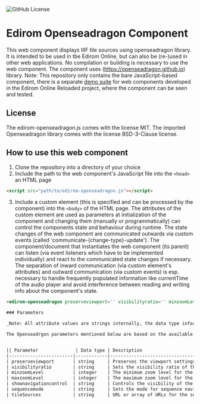 ![GitHub License](https://github.com/Edirom/edirom-openseadragon)

# Edirom Openseadragon Component

This web component displays IIIF tile sources using openseadragon library. It is intended to be used in tbe Edirom Online, but can also be (re-)used in other web applications. No compilation or building is necessary to use the web component. 
The component uses (https://openseadragon.github.io) library. 
Note: This repository only contains the bare JavaScript-based component, there is a separate [demo suite](https://github.com/Edirom/edirom-web-components-demonstrator) for web components developed in the Edirom Online Reloaded project, where the component can be seen and tested.


## License

The edirom-openseadragon.js comes with the license MIT. 
The imported Openseadragon library comes with the license BSD-3-Clause license.


## How to use this web component

1. Clone the repository into a directory of your choice
2. Include the path to the web component's JavaScript file into the `<head>` an HTML page
```html
<script src="path/to/edirom-openseadragon.js"></script>
```
3. Include a custom element (this is specified and can be processed by the component) into the `<body>` of the HTML page. The attributes of the custom element are used as parameters at initialization of the component and changing them (manually or programmatically) can control the components state and behaviour during runtime. The state changes of the web component are communicated outwards via custom events (called 'communicate-{change-type}-update'). The component/document that instantiates the web component (its parent) can listen (via event listeners which have to be implemented individually) and react to the communicated state changes if necessary. The separation of inward communication (via custom element's attributes) and outward communication (via custom events) is esp. necessary to handle frequently populated information like currentTime of the audio player and avoid interference between reading and writing info about the component's state.
```html
<edirom-openseadragon preserveviewport='' visibilityratio='' minzoomLevel='' maxzoomLevel='' shownavigationcontrol='' sequencemode='' tileSources=''></edirom-openseadragon>```

### Parameters

_Note: All attribute values are strings internally, the data type information below indicates the necessary format of the attribute value._

The Openseadrgon parameters mentioned below are based on the available [Openseadragon library](https://openseadragon.github.io/docs/).  This list below is can be extended to add additonal Openseadragon parameters. 


|| Parameter              | Data type | Description                                                                                     | Default |
|------------------------|------------|-------------------------------------------------------------------------------------------------|---------|
| preserveviewport       | string     | Preserves the viewport settings when navigating between pages.                                   | "false" |
| visibilityratio        | string     | Sets the visibility ratio of the rendered SVG.                                                   | "1.0"   |
| minzoomLevel           | integer    | The minimum zoom level for the rendered SVG.                                                     | "1"     |
| maxzoomLevel           | integer    | The maximum zoom level for the rendered SVG.                                                     | "10"    |
| shownavigationcontrol  | string     | Controls the visibility of the navigation controls.                                              | "true"  |
| sequencemode           | string     | Sets the mode for sequence navigation (e.g., 'continuous', 'discrete').                          | "false" |
| tileSources            | string     | URL or array of URLs for the source tiles used in rendering the SVG.  eg.  tileSources='[&quot;https://libimages1.princeton.edu/loris/pudl0001%2F4609321%2Fs42%2F00000001.jp2/info.json&quot;, &quot;https://libimages1.princeton.edu/loris/pudl0001%2F4609321%2Fs42%2F00000002.jp2/info.json&quot;...]'                            | ""      |



